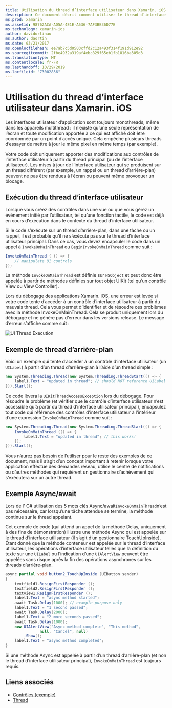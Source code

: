 ```yaml
---
title: Utilisation du thread d’interface utilisateur dans Xamarin. iOS
description: Ce document décrit comment utiliser le thread d’interface utilisateur dans Xamarin. iOS. Il traite de l’exécution des threads d’interface utilisateur, fournit un exemple de thread d’arrière-plan et examine Async/await.
ms.prod: xamarin
ms.assetid: 98762ACA-AD5A-4E1E-A536-7AF3BE36D77E
ms.technology: xamarin-ios
author: davidortinau
ms.author: daortin
ms.date: 03/21/2017
ms.openlocfilehash: ee7ab7c5d0503cffd2c12a493f314f191d912e92
ms.sourcegitcommit: 2fbe4932a319af4ebc829f65eb1fb1816ba305d3
ms.translationtype: MT
ms.contentlocale: fr-FR
ms.lasthandoff: 10/29/2019
ms.locfileid: "73002836"
---
```

# <a name="working-with-the-ui-thread-in-xamarinios"></a>Utilisation du thread d’interface utilisateur dans Xamarin. iOS

Les interfaces utilisateur d’application sont toujours monothreads, même dans les appareils multithread : il n’existe qu’une seule représentation de l’écran et toute modification apportée à ce qui est affiché doit être coordonnée par un point d’accès unique. Cela empêche plusieurs threads d’essayer de mettre à jour le même pixel en même temps (par exemple).

Votre code doit uniquement apporter des modifications aux contrôles de l’interface utilisateur à partir du thread principal (ou de l’interface utilisateur). Les mises à jour de l’interface utilisateur qui se produisent sur un thread différent (par exemple, un rappel ou un thread d’arrière-plan) peuvent ne pas être rendues à l’écran ou peuvent même provoquer un blocage.

## <a name="ui-thread-execution"></a>Exécution du thread d’interface utilisateur

Lorsque vous créez des contrôles dans une vue ou que vous gérez un événement initié par l’utilisateur, tel qu’une fonction tactile, le code est déjà en cours d’exécution dans le contexte du thread d’interface utilisateur.

Si le code s’exécute sur un thread d’arrière-plan, dans une tâche ou un rappel, il est probable qu’il ne s’exécute pas sur le thread d’interface utilisateur principal. Dans ce cas, vous devez encapsuler le code dans un appel à `InvokeOnMainThread` ou `BeginInvokeOnMainThread` comme suit :

```csharp
InvokeOnMainThread ( () => {
    // manipulate UI controls
});
```

La méthode `InvokeOnMainThread` est définie sur `NSObject` et peut donc être appelée à partir de méthodes définies sur tout objet UIKit (tel qu’un contrôle View ou View Controller).

Lors du débogage des applications Xamarin. iOS, une erreur est levée si votre code tente d’accéder à un contrôle d’interface utilisateur à partir du mauvais thread. Cela vous permet d’identifier et de résoudre ces problèmes avec la méthode InvokeOnMainThread. Cela se produit uniquement lors du débogage et ne génère pas d’erreur dans les versions release. Le message d’erreur s’affiche comme suit :

 ![](ui-thread-images/image10.png "UI Thread Execution")

 <a name="Background_Thread_Example" />

## <a name="background-thread-example"></a>Exemple de thread d’arrière-plan

Voici un exemple qui tente d’accéder à un contrôle d’interface utilisateur (un `UILabel`) à partir d’un thread d’arrière-plan à l’aide d’un thread simple :

```csharp
new System.Threading.Thread(new System.Threading.ThreadStart(() => {
    label1.Text = "updated in thread"; // should NOT reference UILabel on background thread!
})).Start();
```

Ce code lèvera la `UIKitThreadAccessException` lors du débogage. Pour résoudre le problème (et vérifier que le contrôle d’interface utilisateur n’est accessible qu’à partir du thread d’interface utilisateur principal), encapsulez tout code qui référence des contrôles d’interface utilisateur à l’intérieur d’une expression `InvokeOnMainThread` comme suit :

```csharp
new System.Threading.Thread(new System.Threading.ThreadStart(() => {
    InvokeOnMainThread (() => {
        label1.Text = "updated in thread"; // this works!
    });
})).Start();
```

Vous n’aurez pas besoin de l’utiliser pour le reste des exemples de ce document, mais il s’agit d’un concept important à retenir lorsque votre application effectue des demandes réseau, utilise le centre de notifications ou d’autres méthodes qui requièrent un gestionnaire d’achèvement qui s’exécutera sur un autre thread.

 <a name="Async_Await_Example" />

## <a name="asyncawait-example"></a>Exemple Async/await

Lors de l' C# utilisation des 5 mots clés Async/await`InvokeOnMainThread`n’est pas nécessaire, car lorsqu’une tâche attendue se termine, la méthode continue sur le thread appelant.

Cet exemple de code (qui attend un appel de la méthode Delay, uniquement à des fins de démonstration) illustre une méthode Async qui est appelée sur le thread d’interface utilisateur (il s’agit d’un gestionnaire TouchUpInside). Étant donné que la méthode conteneur est appelée sur le thread d’interface utilisateur, les opérations d’interface utilisateur telles que la définition du texte sur une `UILabel` ou l’indication d’une `UIAlertView` peuvent être appelées sans risque après la fin des opérations asynchrones sur les threads d’arrière-plan.

```csharp
async partial void button2_TouchUpInside (UIButton sender)
{
    textfield1.ResignFirstResponder ();
    textfield2.ResignFirstResponder ();
    textview1.ResignFirstResponder ();
    label1.Text = "async method started";
    await Task.Delay(1000); // example purpose only
    label1.Text = "1 second passed";
    await Task.Delay(2000);
    label1.Text = "2 more seconds passed";
    await Task.Delay(1000);
    new UIAlertView("Async method complete", "This method", 
               null, "Cancel", null)
        .Show();
    label1.Text = "async method completed";
}
```

Si une méthode Async est appelée à partir d’un thread d’arrière-plan (et non le thread d’interface utilisateur principal), `InvokeOnMainThread` est toujours requis.

## <a name="related-links"></a>Liens associés

- [Contrôles (exemple)](https://docs.microsoft.com/samples/xamarin/ios-samples/controls)
- [Thread](~/ios/app-fundamentals/threading.md)
